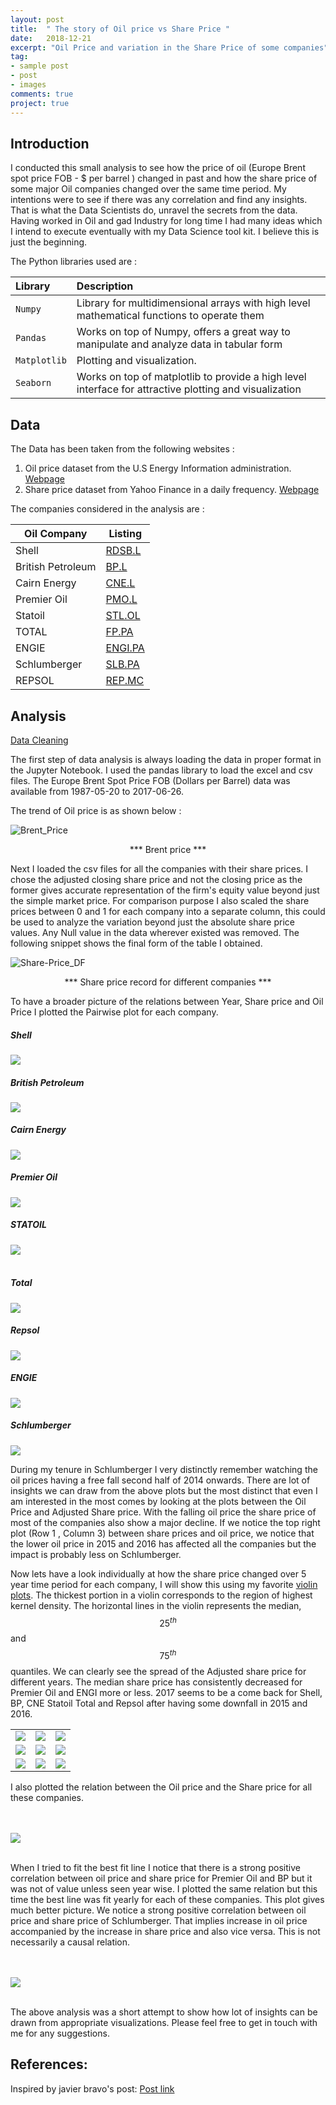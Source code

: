 ```yaml
---
layout: post
title:  " The story of Oil price vs Share Price "
date:   2018-12-21
excerpt: "Oil Price and variation in the Share Price of some companies"
tag:
- sample post
- post
- images
comments: true
project: true
---
```


## Introduction

I conducted this small analysis to see how the price of oil (Europe Brent spot price FOB -  $ per barrel ) changed in past and how the share price of some major Oil companies changed over the same time period. My intentions were to see if there was any correlation and find any insights. That is what the Data Scientists do, unravel the secrets from the data. Having worked in Oil and gad Industry for long time I had many ideas which I intend to execute eventually with my Data Science tool kit. I believe this is just the beginning.  

The Python libraries used are :

| Library  | Description   |
|:---|:---|
|`Numpy`   | Library for multidimensional arrays with high level mathematical functions to operate them  |
| `Pandas`  | Works on top of Numpy, offers a great way to manipulate and analyze data in tabular form  |
| `Matplotlib`  | Plotting and visualization.  |
| `Seaborn` |  Works on top of matplotlib to provide a high level interface for attractive plotting and visualization|

## Data

The Data has been taken from the following websites :
  1. Oil price dataset from the U.S Energy Information administration. [Webpage](https://www.eia.gov/dnav/pet/hist/RBRTED.htm)
  2. Share price dataset from Yahoo Finance in a daily frequency. [Webpage](https://uk.finance.yahoo.com/quote/RDSB.L/history?period1=946684800&period2=1499122800&interval=1d&filter=history&frequency=1d)

The companies considered in the analysis are :


| Oil Company  | Listing   |
|---|---|
|Shell | [RDSB.L](https://uk.finance.yahoo.com/quote/RDSB.L/history?p=RDSB.L&.tsrc=fin-srch-v1)|
|British Petroleum | [BP.L](https://uk.finance.yahoo.com/quote/BP.L/history?p=BP.L&.tsrc=fin-srch-v1)|
|Cairn Energy   | [CNE.L](https://uk.finance.yahoo.com/quote/CNE.L/history?p=CNE.L&.tsrc=fin-srch-v1) |
|Premier Oil| [PMO.L](https://uk.finance.yahoo.com/quote/PMO.L/history?p=PMO.L&.tsrc=fin-srch-v1) |
|Statoil | [STL.OL](https://uk.finance.yahoo.com/quote/EQNR.OL?p=EQNR.OL&.tsrc=fin-srch-v1) |
|TOTAL| [FP.PA](https://uk.finance.yahoo.com/quote/FP.PA?p=FP.PA&.tsrc=fin-srch-v1) |
|ENGIE | [ENGI.PA](https://uk.finance.yahoo.com/quote/ENGI.PA?p=ENGI.PA&.tsrc=fin-srch-v1) |
|Schlumberger| [SLB.PA](https://uk.finance.yahoo.com/quote/SLB.PA?p=SLB.PA&.tsrc=fin-srch-v1) |
|REPSOL | [REP.MC](https://uk.finance.yahoo.com/quote/REP.MC?p=REP.MC&.tsrc=fin-srch-v1) |


## Analysis

[Data Cleaning](https://en.wikipedia.org/wiki/Data_cleansing)

The first step of data analysis is always loading the data in proper format in the Jupyter Notebook. I used the pandas library to load the excel and csv files. The Europe Brent Spot Price FOB (Dollars per Barrel) data was available from 1987-05-20 to 2017-06-26.

The trend of Oil price is as shown below :

![Brent_Price](../imgs/Brent_Price.png)

<center> *** Brent price *** </center>

Next I loaded the csv files for all the companies with their share prices. I chose the adjusted closing share price and not the closing price as the former gives accurate representation of the firm's equity value beyond just the simple market price. For comparison purpose I also scaled the share prices between 0 and 1 for each company into a separate column, this could be used to analyze the variation beyond just the absolute share price values. Any Null value in the data wherever existed was removed. The following snippet shows the final form of the table I obtained.

![Share-Price_DF](../imgs/Final_DF_Share_Price.PNG)   
<center> *** Share price record for different companies *** </center>

To have a broader picture of the relations between Year, Share price and Oil Price I plotted the Pairwise plot for each company.
<br>

##### Shell
![](../imgs/RDSB.L.png)
<br>
##### British Petroleum  
![](../imgs/BP.L.png)
<br>
##### Cairn Energy
![](../imgs/CNE.L.png)
<br>
##### Premier Oil
![](../imgs/PMO.L.png)
<br>
##### STATOIL
![](../imgs/STL.OL.png)
<br><br>
##### Total
![](../imgs/FP.PA.png)
<br>
##### Repsol
![](../imgs/REP.MC.png)
<br>
##### ENGIE
![](../imgs/ENGI.PA.png)
<br>
##### Schlumberger
![](../imgs/SLB.PA.png)
<br>

During my tenure in Schlumberger I very distinctly remember watching the oil prices having a free fall second half of 2014 onwards. There are lot of insights we can draw from the above plots but the most distinct that even I am interested in the most comes by looking at the plots between the Oil Price and Adjusted Share price. With the falling oil price the share price of most of the companies also show a major decline. If we notice the top right plot (Row 1 , Column 3) between share prices and oil price, we notice that the lower oil price in 2015 and 2016 has affected all the companies but the impact is probably less on Schlumberger.

Now lets have a look individually at how the share price changed over 5 year time period for each company, I will show this using my favorite [violin plots](https://blog.modeanalytics.com/violin-plot-examples/). The thickest portion in a violin corresponds to the region of highest kernel density. The horizontal lines in the violin represents the median, $$25^{th}$$ and $$75^{th}$$ quantiles. We can clearly see the spread of the Adjusted share price for different years. The median share price has consistently decreased for Premier Oil and ENGI more or less. 2017 seems to be a come back for Shell, BP, CNE Statoil Total and Repsol after having some downfall in 2015 and 2016.   

|   |   |   |
|---|---|---|
| ![](../imgs/RDSB.Lshareprice.png)  | ![](../imgs/BP.Lshareprice.png) |![](../imgs/CNE.Lshareprice.png)|
| ![](../imgs/PMO.Lshareprice.png) | ![](../imgs/STL.OLshareprice.png)  |![](../imgs/FP.PAshareprice.png)|
| ![](../imgs/REP.MCshareprice.png)  | ![](../imgs/ENGI.PAshareprice.png)  |![](../imgs/SLB.PAshareprice.png)|

I also plotted the relation between the Oil price and the Share price for all these companies.

<br><br>
![](../imgs/AdjustedSharePriceScaledVsOilPrice.png)
<br><br>

When I tried to fit the best fit line I notice that there is a strong positive correlation between oil price and share price for Premier Oil and BP but it was not of value unless seen year wise. I plotted the same relation but this time the best line was fit yearly for each of these companies. This plot gives much better picture. We notice a strong positive correlation between oil price and share price of Schlumberger. That implies increase in oil price accompanied by the increase in share price and also vice versa. This is not necessarily a causal relation.

<br><br>
![](../imgs/AdjustedSharePriceScaledVsOilPrice_lm.png)
<br><br>

The above analysis was a short attempt to show how lot of insights can be drawn from appropriate visualizations. Please feel free to get in touch with me for any suggestions.

## References:

Inspired by javier bravo's post: [Post link](https://www.kaggle.com/javierbravo/a-tour-of-the-oil-industry/notebook)
